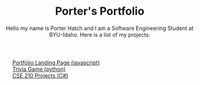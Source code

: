 <!DOCTYPE html>
<html>
  <head>
    <meta charset="UTF-8">
    <meta name="viewport" content="width=device-width, initial-scale=1.0">
    <meta http-equiv="X-UA-Compatible" content="ie=edge">
  </head>
  <body>
    <header>
      <img  >
      <h1>Porter's Portfolio</h1>
      <p> Hello my name is Porter Hatch and I am a Software Engineering Student at BYU-Idaho. Here is a list of my projects: </p>
    </header>
    <main>
      <ul id="project-list">
        <a href="https://github.com/PortableHatchet/landing-page">Portfolio Landing Page (javascript)</a><br>
        <a href="https://github.com/PortableHatchet/Trivia-Game">Trivia Game (python)</a><br>
        <a href="https://github.com/PortableHatchet/CSE210-Projects">CSE 210 Projects (C#)</a>
      </ul>
    </main>
  </body>
</html>
